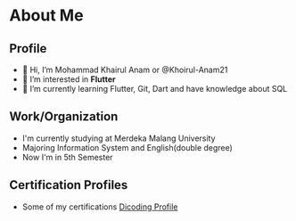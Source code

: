 About Me
==
Profile
--
- 👋 Hi, I’m Mohammad Khairul Anam or @Khoirul-Anam21
- 👀 I’m interested in **Flutter**
- 🌱 I’m currently learning Flutter, Git, Dart and have knowledge about SQL

Work/Organization
--
- I'm currently studying at Merdeka Malang University
- Majoring Information System and English(double degree)
- Now I'm in 5th Semester

Certification Profiles
-- 
- Some of my certifications [Dicoding Profile](https://www.dicoding.com/users/khairul_a)
<!---
Khoirul-Anam21/Khoirul-Anam21 is a ✨ special ✨ repository because its `README.md` (this file) appears on your GitHub profile.
You can click the Preview link to take a look at your changes.
--->
